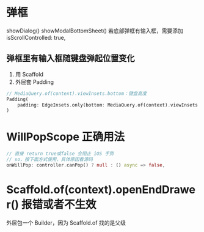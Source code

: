 # 弹框
showDialog()
showModalBottomSheet() 若底部弹框有输入框，需要添加 isScrollControlled: true,

 
## 弹框里有输入框随键盘弹起位置变化
1. 用 Scaffold
2. 外层套 Padding
```dart
// MediaQuery.of(context).viewInsets.bottom：键盘高度
Padding(
    padding: EdgeInsets.only(bottom: MediaQuery.of(context).viewInsets.bottom),
)
```

# WillPopScope 正确用法
```dart
// 直接 return true或false 会阻止 iOS 手势
// so，按下面方式使用，具体原因看源码
onWillPop: controller.canPop() ? null : () async => false,
```

# Scaffold.of(context).openEndDrawer() 报错或者不生效
外层包一个 Builder，因为 Scaffold.of 找的是父级
